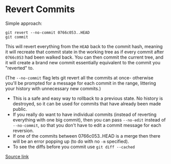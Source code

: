 # Revert Commits

Simple approach:
```
git revert --no-commit 0766c053..HEAD
git commit
```

This will revert everything from the `HEAD` back to the commit hash, meaning it will recreate that commit state in the working tree as if every commit 
after `0766c053` had been walked back. You can then commit the current tree, and it will create a brand new commit essentially equivalent to the commit 
you "reverted" to.

(The `--no-commit` flag lets git revert all the commits at once- otherwise you'll be prompted for a message for each commit in the range, 
littering your history with unnecessary new commits.)

* This is a safe and easy way to rollback to a previous state. No history is destroyed, so it can be used for commits that have already been made public.
* If you really do want to have individual commits (instead of reverting everything with one big commit), then you can pass 
`--no-edit` instead of `--no-commit`, so that you don't have to edit a commit message for each reversion.
* If one of the commits between 0766c053..HEAD is a merge then there will be an error popping up (to do with no `-m` specified). 
* To see the diffs before you commit use `git diff --cached`

[Source link](https://stackoverflow.com/questions/4114095/how-do-i-revert-a-git-repository-to-a-previous-commit)
